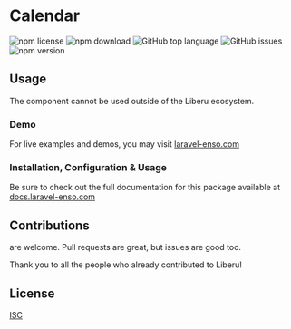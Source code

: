 # Calendar

![npm license](https://img.shields.io/npm/l/@liberu-ui/calendar.svg) 
![npm download](https://img.shields.io/npm/dm/@liberu-ui/calendar.svg) 
![GitHub top language](https://img.shields.io/github/languages/top/liberu-ui/calendar.svg) 
![GitHub issues](https://img.shields.io/github/issues/liberu-ui/calendar.svg) 
![npm version](https://img.shields.io/npm/v/@liberu-ui/calendar.svg) 

## Usage
The component cannot be used outside of the Liberu ecosystem.

### Demo

For live examples and demos, you may visit [laravel-enso.com](https://www.laravel-enso.com)

### Installation, Configuration & Usage

Be sure to check out the full documentation for this package available at [docs.laravel-enso.com](https://docs.laravel-enso.com/frontend/calendar.html)

## Contributions

are welcome. Pull requests are great, but issues are good too.

Thank you to all the people who already contributed to Liberu!

## License

[ISC](https://opensource.org/licenses/ISC)
